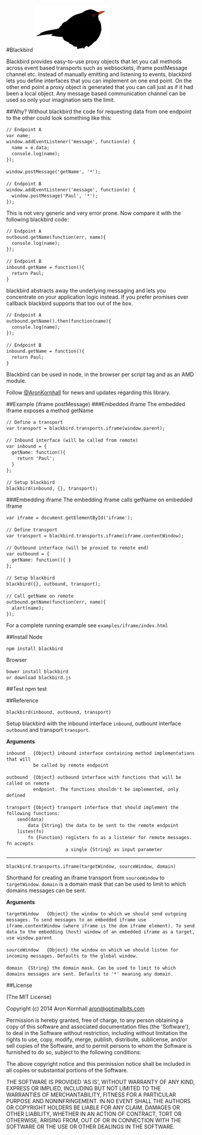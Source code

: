 #Blackbird
![blackbird](doc/img/blackbird.png)

Blackbird provides easy-to-use proxy objects that let you call methods
across event based transports such as websockets, iframe postMessage channel
etc. Instead of manually emitting and listening to events, blackbird lets
you define interfaces that you can implement on one end point. On the
other end point a proxy object is generated that you can call just as if
it had been a local object. Any message based communication channel can
be used so only your imagination sets the limit.

##Why?
Without blackbird the code for requesting data from one endpoint to the other could look something like this:

    // Endpoint A
    var name;
    window.addEventListener('message', function(e) {
      name = e.data;
      console.log(name);
    });
    
    window.postMessage('getName', '*');
    
    // Endpoint B
    window.addEventListener('message', function(e) {
      window.postMessage('Paul', '*');
    });

This is not very generic and very error prone.
Now compare it with the following blackbird code:

    // Endpoint A
    outbound.getName(function(err, name){
      console.log(name);
    });

    // Endpoint B
    inbound.getName = function(){
      return Paul;
    }

blackbird abstracts away the underlying messaging and lets you concentrate
on your application logic instead. If you prefer promises over callback
blackbird supports that too out of the box.

    // Endpoint A
    outbound.getName().then(function(name){
      console.log(name);
    });

    // Endpoint B
    inbound.getName = function(){
      return Paul;
    }

Blackbird can be used in node, in the browser per script tag and as an AMD
module.

Follow [@AronKornhall](http://twitter.com/AronKornhall) for news and updates
regarding this library.

##Example (iframe postMessage)
###Embedded iframe
The embedded iframe exposes a method getName

    // Define a transport
    var transport = blackbird.transports.iframe(window.parent);

    // Inbound interface (will be called from remote)
    var inbound = {
      getName: function(){
        return 'Paul';
      }
    };

    // Setup blackbird
    blackbird(inbound, {}, transport);

###Embedding iframe
The embedding iframe calls getName on embedded iframe

    var iframe = document.getElementById('iframe');

    // Define transport
    var transport = blackbird.transports.iframe(iframe.contentWindow);

    // Outbound interface (will be proxied to remote end)
    var outbound = {
      getName: function(){ }
    };

    // Setup blackbird
    blackbird({}, outbound, transport);

    // Call getName on remote
    outbound.getName(function(err, name){
      alert(name);
    });

For a complete running example see `examples/iframe/index.html`

##Install
Node

    npm install blackbird

Browser

    bower install blackbird
    or download blackbird.js

##Test
    npm test

##Reference

    blackbird(inbound, outbound, transport)

Setup blackbird with the inbound interface `inbound`, outbount interface `outbound`
and transport `transport`.

__Arguments__
 
    inbound   {Object} inbound interface containing method implementations that will
              be called by remote endpoint
 
    outbound  {Object} outbound interface with functions that will be called on remote
              endpoint. The functions shouldn't be implemented, only defined
 
    transport {Object} transport interface that should implement the following functions:
        send(data)
            data {String} the data to be sent to the remote endpoint
        listen(fn)
            fn {Function} registers fn as a listener for remote messages. fn accepts
                          a single {String} as input parameter

---------

    blackbird.transports.iframe(targetWindow, sourceWindow, domain)

Shorthand for creating an iframe transport from `sourceWindow` to
`targetWindow`. `domain` is a domain mask that can be used to limit to
which domains messages can be sent.

__Arguments__
 
    targetWindow   {Object} the window to which we should send outgoing messages. To send messages to an embedded iframe use iframe.contentWindow (where iframe is the dom iframe element). To send data to the embedding (host) window of an embedded iframe as a target, use window.parent
 
    sourceWindow   {Object} the window on which we should listen for incoming messages. Defaults to the global window.
 
    domain  {String} the domain mask. Can be used to limit to which domains messages are sent. Defaults to '*' meaning any domain.

##License 

(The MIT License)

Copyright (c) 2014 Aron Kornhall <aron@optimalbits.com>

Permission is hereby granted, free of charge, to any person obtaining
a copy of this software and associated documentation files (the
'Software'), to deal in the Software without restriction, including
without limitation the rights to use, copy, modify, merge, publish,
distribute, sublicense, and/or sell copies of the Software, and to
permit persons to whom the Software is furnished to do so, subject to
the following conditions:

The above copyright notice and this permission notice shall be
included in all copies or substantial portions of the Software.

THE SOFTWARE IS PROVIDED 'AS IS', WITHOUT WARRANTY OF ANY KIND,
EXPRESS OR IMPLIED, INCLUDING BUT NOT LIMITED TO THE WARRANTIES OF
MERCHANTABILITY, FITNESS FOR A PARTICULAR PURPOSE AND NONINFRINGEMENT.
IN NO EVENT SHALL THE AUTHORS OR COPYRIGHT HOLDERS BE LIABLE FOR ANY
CLAIM, DAMAGES OR OTHER LIABILITY, WHETHER IN AN ACTION OF CONTRACT,
TORT OR OTHERWISE, ARISING FROM, OUT OF OR IN CONNECTION WITH THE
SOFTWARE OR THE USE OR OTHER DEALINGS IN THE SOFTWARE.

